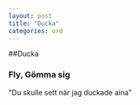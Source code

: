 ```yaml
---
layout: post
title: "Ducka"
categories: ord
---
```


##Ducka

### Fly, Gömma sig

"Du skulle sett när jag duckade aina"